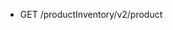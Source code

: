 <!--
    ATTENTION: This file was generated via gradle!
               Do NOT manually edit this file! Any such changes will be overwritten!
-->

* GET /productInventory/v2/product
